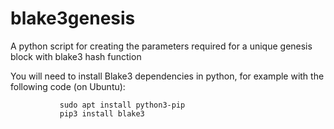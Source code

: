 # blake3genesis
A python script for creating the parameters required for a unique genesis block with blake3 hash function

You will need to install Blake3 dependencies in python, for example with the following code (on Ubuntu):

               sudo apt install python3-pip
               pip3 install blake3
